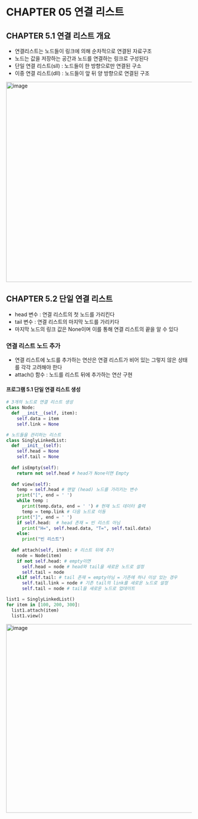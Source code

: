 # CHAPTER 05 연결 리스트
## CHAPTER 5.1 연결 리스트 개요

- 연결리스트는 노드들이 링크에 의해 순차적으로 연결된 자료구조
- 노드는 값을 저장하는 공간과 노드를 연결하는 링크로 구성된다
- 단일 연결 리스트(sll) : 노드들이 한 방향으로만 연결된 구소
- 이중 연결 리스트(dll) : 노드들이 앞 뒤 양 방향으로 연결된 구조

<img width="542" alt="image" src="https://github.com/suuxxirr/STUDY/assets/102400242/2acc26b5-567f-4718-984f-79d0071a12c1">

## CHAPTER 5.2 단일 연결 리스트

- head 변수 : 연결 리스트의 첫 노드를 가리킨다
- tail 변수 : 연결 리스트의 마지막 노드를 가리키다
- 마지막 노드의 링크 값은 None이며 이를 통해 연결 리스트의 끝을 알 수 있다

### 연결 리스트 노드 추가
- 연결 리스트에 노드를 추가하는 연산은 연결 리스트가 비어 있는 그렇지 않은 상태를 각각 고려해야 한다
- attach() 함수 : 노드를 리스트 뒤에 추가하는 연산 구현

#### 프로그램 5.1 단일 연결 리스트 생성
```python
# 3개의 노드로 연결 리스트 생성
class Node:
  def __init__(self, item):
    self.data = item
    self.link = None

# 노드들을 관리하는 리스트
class SinglyLinkedList:
  def __init__(self):
    self.head = None
    self.tail = None
  
  def isEmpty(self):
    return not self.head # head가 None이면 Empty
  
  def view(self):
    temp = self.head # 맨앞 (head) 노드를 가리키는 변수 
    print("[", end = ' ')
    while temp : 
      print(temp.data, end = ' ') # 현재 노드 데이터 출력 
      temp = temp.link # 다음 노드로 이동 
    print("]", end = ' ')
    if self.head:  # head 존재 = 빈 리스트 아님
      print("H=", self.head.data, "T=", self.tail.data)
    else:
      print("빈 리스트")
  
  def attach(self, item): # 리스트 뒤에 추가
    node = Node(item)
    if not self.head: # empty이면
      self.head = node # head와 tail을 새로운 노드로 설정 
      self.tail = node
    elif self.tail: # tail 존재 = empty아님 = 기존에 하나 이상 있는 경우 
      self.tail.link = node # 기존 tail의 link를 새로운 노드로 설정
      self.tail = node # tail을 새로운 노드로 업데이트 

list1 = SinglyLinkedList()
for item in [100, 200, 300]:
  list1.attach(item)
  list1.view()
```


<img width="511" alt="image" src="https://github.com/suuxxirr/STUDY/assets/102400242/9f486d1b-5bcf-42b9-943a-6934e43d3800">























